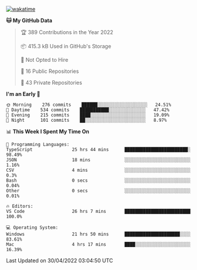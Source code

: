 [![wakatime](https://wakatime.com/badge/user/3197b83e-6378-4139-a5bf-c32f17f5324e.svg "Since August 16 2020")](https://wakatime.com/@3197b83e-6378-4139-a5bf-c32f17f5324e)
<!--START_SECTION:waka-->
**🐱 My GitHub Data** 

> 🏆 389 Contributions in the Year 2022
 > 
> 📦 415.3 kB Used in GitHub's Storage 
 > 
> 🚫 Not Opted to Hire
 > 
> 📜 16 Public Repositories 
 > 
> 🔑 43 Private Repositories  
 > 
**I'm an Early 🐤** 

```text
🌞 Morning    276 commits    ██████░░░░░░░░░░░░░░░░░░░   24.51% 
🌆 Daytime    534 commits    ███████████░░░░░░░░░░░░░░   47.42% 
🌃 Evening    215 commits    ████░░░░░░░░░░░░░░░░░░░░░   19.09% 
🌙 Night      101 commits    ██░░░░░░░░░░░░░░░░░░░░░░░   8.97%

```


📊 **This Week I Spent My Time On** 

```text
💬 Programming Languages: 
TypeScript               25 hrs 44 mins      ████████████████████████░   98.49% 
JSON                     18 mins             ░░░░░░░░░░░░░░░░░░░░░░░░░   1.16% 
CSV                      4 mins              ░░░░░░░░░░░░░░░░░░░░░░░░░   0.3% 
Bash                     0 secs              ░░░░░░░░░░░░░░░░░░░░░░░░░   0.04% 
Other                    0 secs              ░░░░░░░░░░░░░░░░░░░░░░░░░   0.01%

🔥 Editors: 
VS Code                  26 hrs 7 mins       █████████████████████████   100.0%

💻 Operating System: 
Windows                  21 hrs 50 mins      █████████████████████░░░░   83.61% 
Mac                      4 hrs 17 mins       ████░░░░░░░░░░░░░░░░░░░░░   16.39%

```


 Last Updated on 30/04/2022 03:04:50 UTC
<!--END_SECTION:waka-->

